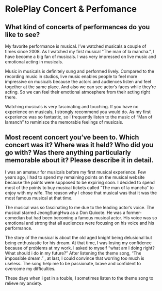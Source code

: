 # RolePlay Concert & Perfomance

## What kind of concerts of performances do you like to see?

My favorite performance is musical. I’ve watched musicals a couple of times since 2008. As I watched my first musical “The man of la mancha.”, I have become a big fan of musicals. I was very impressed on live music and emotional acting in musicals. 

Music in musicals is definitely sung and performed lively. Compared to the recording music in studios, live music enables people to feel more impressive on musicals because the actors and audiences listen and feel together at the same place. And also we can see actor’s faces while they’re acting. So we can feel their emotional atmosphere from their acting right there. 

Watching musicals is very fascinating and touching. If you have no experience on musicals, I strongly recommend you would do. As my first experience was so fantastic, so I frequently listen to the music of “Man of lamanch” to reminisce the memorable feelings of musicals.


## Most recent concert you’ve been to. Which concert was it? Where was it held? Who did you go with? Was there anything particularly memorable about it? Please describe it in detail.

I was an amateur for musicals before my first musical experience. Few years ago, I had to spend my remaining points on the musical website because the points were supposed to be expiring soon. I decided to spend most of the points to buy musical tickets called “The man of la mancha” to enjoy with my wife. The reason why I chose that musical was that it was the most famous musical at that time.

The musical was so fascinating to me due to the leading actor’s voice. The musical starred JeongSungHwa as a Don Quixote. He was a former-comedian but had been becoming a famous musical actor. His voice was so emotional and strong that all audiences were focusing on his voice and his performance. 

The story of the musical is about the old aged knight being delusional but being enthusiastic for his dream. At that time, I was losing my confidence because of problems at my work. I asked to myself “what am I doing right? What should i do in my future?” After listening the theme song, “The impossible dream.” , at last, I could convince that worring too much is useless. The song help me to be passionate, brave and confident to overcome my difficulties.

These days when i get in a touble, I sometimes listen to the theme song to relieve my anxiety. 


